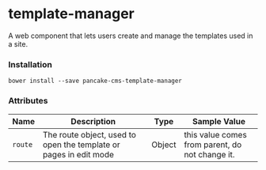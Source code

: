 # template-manager
A web component that lets users create and manage the templates used in a site.

### Installation

```shell
bower install --save pancake-cms-template-manager
```

### Attributes

| Name | Description | Type | Sample Value |
|-------|------------|--------------|------|
| `route` | The route object, used to open the template or pages in edit mode | Object | this value comes from parent, do not change it. |